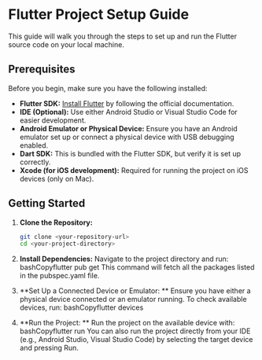 # Flutter Project Setup Guide

This guide will walk you through the steps to set up and run the Flutter source code on your local machine.

## Prerequisites

Before you begin, make sure you have the following installed:

- **Flutter SDK:** [Install Flutter](https://flutter.dev/docs/get-started/install) by following the official documentation.
- **IDE (Optional):** Use either Android Studio or Visual Studio Code for easier development.
- **Android Emulator or Physical Device:** Ensure you have an Android emulator set up or connect a physical device with USB debugging enabled.
- **Dart SDK:** This is bundled with the Flutter SDK, but verify it is set up correctly.
- **Xcode (for iOS development):** Required for running the project on iOS devices (only on Mac).

## Getting Started

1. **Clone the Repository:**
   ```bash
   git clone <your-repository-url>
   cd <your-project-directory>

2. **Install Dependencies:**
    Navigate to the project directory and run:
    bashCopyflutter pub get
    This command will fetch all the packages listed in the pubspec.yaml file.


3. **Set Up a Connected Device or Emulator: **
    Ensure you have either a physical device connected or an emulator running.
    To check available devices, run:
    bashCopyflutter devices

4. **Run the Project: **
    Run the project on the available device with:
    bashCopyflutter run
    You can also run the project directly from your IDE (e.g., Android Studio,      Visual Studio Code) by selecting the target device and pressing Run.